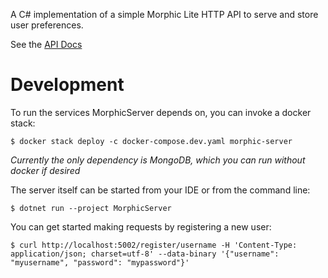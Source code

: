 A C# implementation of a simple Morphic Lite HTTP API to serve and store user preferences.

See the [API Docs](Documentation/API.md)

Development
=====

To run the services MorphicServer depends on, you can invoke a docker stack:
````
$ docker stack deploy -c docker-compose.dev.yaml morphic-server
````

*Currently the only dependency is MongoDB, which you can run without docker if desired*

The server itself can be started from your IDE or from the command line:
````
$ dotnet run --project MorphicServer
````

You can get started making requests by registering a new user:
````
$ curl http://localhost:5002/register/username -H 'Content-Type: application/json; charset=utf-8' --data-binary '{"username": "myusername", "password": "mypassword"}'
````